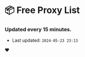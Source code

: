 # :package: Free Proxy List
### Updated every 15 minutes.

- Last updated: `2024-05-23 23:13`

:heart:
